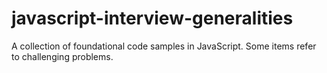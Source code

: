 # javascript-interview-generalities
A collection of foundational code samples in JavaScript. Some items refer to challenging problems.
